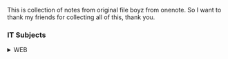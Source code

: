 This is collection of notes from original file boyz from onenote. So I want to thank my friends for collecting all of this, thank you.


### IT Subjects
<details>
<summary>WEB</summary>
  <a href="https://github.com/slanja/GPOA_BOYZ/blob/main/WEB_TESTS.md">WEB_TESTS</a>
</details>
